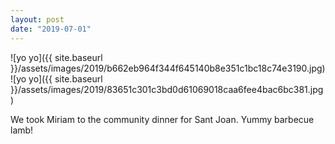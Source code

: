 ```yaml
---
layout: post
date: "2019-07-01"
---
```


![yo yo]({{ site.baseurl }}/assets/images/2019/b662eb964f344f645140b8e351c1bc18c74e3190.jpg)![yo yo]({{ site.baseurl }}/assets/images/2019/83651c301c3bd0d61069018caa6fee4bac6bc381.jpg)

We took Miriam to the community dinner for Sant Joan. Yummy barbecue lamb!
